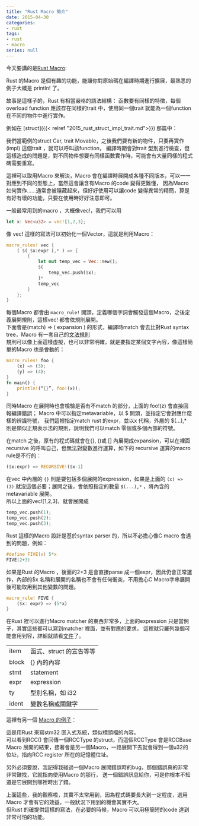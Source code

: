 ```yaml
---
title: "Rust Macro 簡介"
date: 2015-04-30
categories:
- rust
tags:
- rust
- macro
series: null
---
```


今天要講的是[Rust Macro](https://doc.rust-lang.org/book/macros.html):  

Rust 的Macro 是個有趣的功能，能讓你對原始碼在編譯時期進行擴展，最熟悉的例子大概是 println! 了。  
<!--more-->

故事是這樣子的，Rust 有相當嚴格的語法結構：
函數要有同樣的特徵，每個overload function 應該存在同樣的trait 中，使用同一個trait 就能為一個function在不同的物件中進行實作。  

例如在 [struct]({{< relref "2015_rust_struct_impl_trait.md">}}) 那篇中：  

我們當範例的struct Car, trait Movable，之後我們要有新的物件，只要再實作(impl) 這個trait ，就可以呼叫該function，
編譯時期會對trait 型別進行檢查，但這樣造成的問題是，對不同物件想要有同樣函數實作時，可能會有大量同樣的程式碼需要重寫。  

這裡可以取用Macro 來解決，Macro 會在編譯時展開成各種不同版本，可以一一對應到不同的型態上，當然這會讓含有Macro 的code 變得更難懂，
因為Macro 如何實作……通常會被隱藏起來，但好好使用可以讓code 變得異常的精簡，算是有好有壞的功能，只要在使用時好好注意即可。  

一般最常用到的macro ，大概像vec!，我們可以用  
```rust
let x: Vec<u32> = vec![1,2,3];
```
像 vec! 這樣的寫法可以初始化一個Vector，這就是利用Macro：  
```rust
macro_rules! vec {
    ( $( $x:expr ),* ) => {
        {
            let mut temp_vec = Vec::new();
            $(
                temp_vec.push($x);
            )*
            temp_vec
        }
    };
}
```

每個Macro 都會由 `macro_rule!` 開頭，定義哪個字詞會觸發這個Macro，之後定義展開規則，這樣vec! 都會依規則展開。  
下面會是(match) => ( expansion ) 的形式，編譯時match 會去比對Rust syntax tree，Macro 有一套自己的[文法規則](https://doc.rust-lang.org/reference.html#macros)  
規則可以像上面這樣虛擬，也可以非常明確，就是要指定某個文字內容，像這樣簡單的Macro 也是會動的：   
```rust
macro_rules! foo {
    (x) => (3);
    (y) => (4);
}
fn main() {
    println!(“{}”, foo!(x));
}
```

同時Macro 在展開時也會檢驗是否有不match 的部分，上面的 foo!(z) 會直接回報編譯錯誤；
Macro 中可以指定metavariable，以 $ 開頭，並指定它會對應什麼樣的辨識符號，
我們這裡指定match rust 的expr，並以x 代稱，外層的 $(...),* 則是類似正規表示法的規則，說明我們可以match 零個或多個內部的符號。  

在match 之後，原有的程式碼就會在{}, ()或 [] 內展開成expansion，可以在裡面recursive 的呼叫自己，但無法對變數進行運算，如下的 recursive 運算的macro rule是不行的：  
```rust
($x:expr) => RECURSIVE!($x-1)
```
在vec 中內層的 `{}` 則是要包括多個展開的expression，如果是上面的 `(x) => (3)` 就沒這個必要；展開之後，會依照指定的數量 `$(...),*` ，將內含的metavariable 展開。  
所以上面的vec![1,2,3]，就會展開成   
```rust
temp_vec.push(1);
temp_vec.push(2);
temp_vec.push(3);
```

Rust 這樣的Macro 設計是基於syntax parser 的，所以不必擔心像C macro 會遇到的問題，例如：  
```c
#define FIVE(x) 5*x  
FIVE(2+3)
```
如果是Rust 的Macro ，後面的2+3 是會直接parse 成一個expr，因此仍會正常運作，內部的$x 名稱和展開的名稱也不會有任何衝突，不用擔心C Macro字串展開後可能取用到其他變數的問題。  
```rust
macro_rule! FIVE {  
    ($x: expr) => (5*x)  
}   
```

在Rust 裡可以進行Macro matcher 的東西非常多，上面的expression 只是當例子，其實這些都可以寫到matcher 裡面，並有對應的要求，
這裡就只羅列幾個可能會用到容，詳細就請看[文件](https://doc.rust-lang.org/reference/macros-by-example.html#metavariables)了。  

| | |
|:-|:-|
| item   | 函式、struct 的宣告等等 |
| block | {} 內的內容 |
| stmt   | statement |
| expr   | expression
| ty        | 型別名稱，如 i32 |
| ident | 變數名稱或關鍵字  |

這裡有另一個 [Macro 的例子](https://github.com/neykov/armboot/blob/master/libarm/stm32f4xx.rs)：  

這是用Rust 來寫stm32 嵌入式系統，類似標頭檔的內容。  
可以看到RCC() 會回傳一個RCCType 的struct，而這個RCCType 會是RCCBase Macro 展開的結果，接著會是另一個Macro，一路展開下去就會得到一個u32的位址，指向RCC register 所在的記憶體位址。  

另外必須要說，我記得我碰過一個Macro 展開錯誤時的bug，那個錯誤真的非常非常難找，它就指向使用Macro 的那行，
送一個錯誤訊息給你，可是你根本不知道是它展開到哪裡時出了錯。  

上面這些，我的觀察啦，其實不太常用到，因為程式碼要長大到一定程度，選用Macro 才會有它的效益，一般狀況下用到的機會其實不大。  
但Rust 的確提供這樣的寫法，在必要的時候，Macro 可以用極簡短的code 達到非常可怕的功能。  